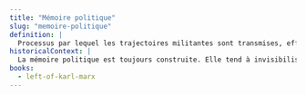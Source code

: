 ```yaml
---
title: "Mémoire politique"
slug: "memoire-politique"
definition: |
  Processus par lequel les trajectoires militantes sont transmises, effacées ou réécrites. Jones est une figure marginalisée dans les récits dominants, ce que souligne Boyce Davies comme symptôme de cette mémoire sélective.
historicalContext: |
  La mémoire politique est toujours construite. Elle tend à invisibiliser les femmes, les personnes racisées et les dissident·es. La redécouverte de figures comme Jones participe à une critique historiographique marxiste et féministe.
books:
  - left-of-karl-marx
---
```

